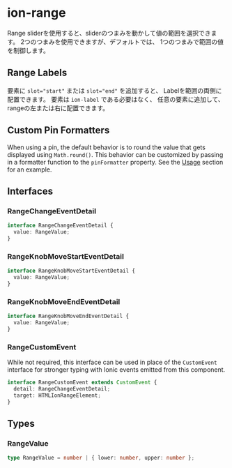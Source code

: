 # ion-range

Range sliderを使用すると、sliderのつまみを動かして値の範囲を選択できます。
2つのつまみを使用できますが、デフォルトでは、
1つのつまみで範囲の値を制御します。

## Range Labels

要素に `slot="start"` または `slot="end"` を追加すると、
Labelを範囲の両側に配置できます。
要素は `ion-label` である必要はなく、
任意の要素に追加して、rangeの左または右に配置できます。

## Custom Pin Formatters

When using a pin, the default behavior is to round the value that gets displayed using `Math.round()`. This behavior can be customized by passing in a formatter function to the `pinFormatter` property. See the [Usage](#usage) section for an example.

## Interfaces

### RangeChangeEventDetail

```typescript
interface RangeChangeEventDetail {
  value: RangeValue;
}
```

### RangeKnobMoveStartEventDetail

```typescript
interface RangeKnobMoveStartEventDetail {
  value: RangeValue;
}
```

### RangeKnobMoveEndEventDetail

```typescript
interface RangeKnobMoveEndEventDetail {
  value: RangeValue;
}
```

### RangeCustomEvent

While not required, this interface can be used in place of the `CustomEvent` interface for stronger typing with Ionic events emitted from this component.

```typescript
interface RangeCustomEvent extends CustomEvent {
  detail: RangeChangeEventDetail;
  target: HTMLIonRangeElement;
}
```

## Types

### RangeValue

```typescript
type RangeValue = number | { lower: number, upper: number };
```
